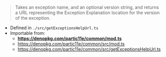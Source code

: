 > Takes an exception name, and an optional version string, and returns a URL representing the Exception Explanation location for the version of the exception.

- Defined in `./src/getExceptionsHelpUrl.ts`
- Importable from:
  - **https://denopkg.com/partic11e/common/mod.ts**
  - https://denopkg.com/partic11e/common/src/mod.ts
  - https://denopkg.com/partic11e/common/src/getExceptionsHelpUrl.ts
